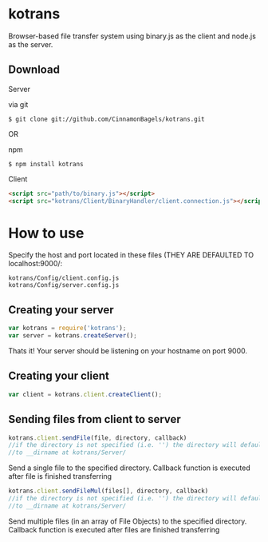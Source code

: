 kotrans
=======

Browser-based file transfer system using binary.js as the client and node.js as the server.

## Download

Server

via git
```console 
$ git clone git://github.com/CinnamonBagels/kotrans.git
```
OR

npm 
```console
$ npm install kotrans
```

Client

```html
<script src="path/to/binary.js"></script>
<script src="kotrans/Client/BinaryHandler/client.connection.js"></script>
```
How to use
==========

Specify the host and port located in these files (THEY ARE DEFAULTED TO localhost:9000/:

```console
kotrans/Config/client.config.js
kotrans/Config/server.config.js
```
## Creating your server
```javascript
var kotrans = require('kotrans');
var server = kotrans.createServer();
```
Thats it! Your server should be listening on your hostname on port 9000.

## Creating your client
```javascript
var client = kotrans.client.createClient();
```
## Sending files from client to server

```javascript
kotrans.client.sendFile(file, directory, callback)
//if the directory is not specified (i.e. '') the directory will default
//to __dirname at kotrans/Server/
```

Send a single file to the specified directory. 
Callback function is executed after file is finished transferring

```javascript
kotrans.client.sendFileMul(files[], directory, callback)
//if the directory is not specified (i.e. '') the directory will default
//to __dirname at kotrans/Server/
```

Send multiple files (in an array of File Objects) to the specified directory. 
Callback function is executed after files are finished transferring

